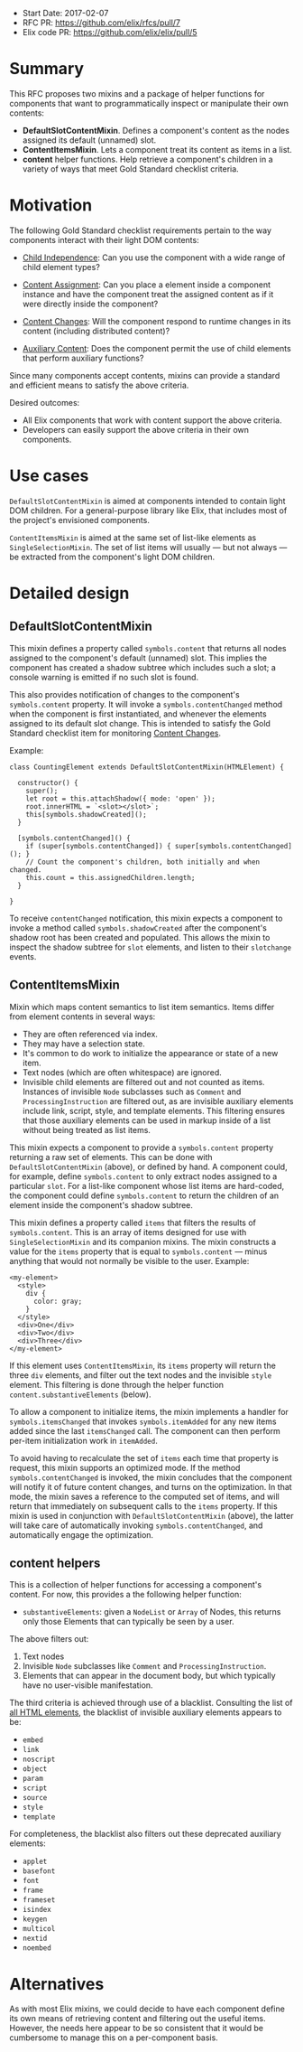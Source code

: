 - Start Date: 2017-02-07
- RFC PR: https://github.com/elix/rfcs/pull/7
- Elix code PR: https://github.com/elix/elix/pull/5


# Summary

This RFC proposes two mixins and a package of helper functions for components
that want to programmatically inspect or manipulate their own contents:

* **DefaultSlotContentMixin**.
  Defines a component's content as the nodes assigned its default (unnamed)
  slot.
* **ContentItemsMixin**.
  Lets a component treat its content as items in a list.
* **content** helper functions.
  Help retrieve a component's children in a variety of ways that meet Gold
  Standard checklist criteria.


# Motivation

The following Gold Standard checklist requirements pertain to the way components
interact with their light DOM contents:

* [Child Independence](https://github.com/webcomponents/gold-standard/wiki/Child-Independence):
  Can you use the component with a wide range of child element types?

* [Content Assignment](https://github.com/webcomponents/gold-standard/wiki/Content-Assignment):
  Can you place a <slot> element inside a component instance and have the
  component treat the assigned content as if it were directly inside the
  component?

* [Content Changes](https://github.com/webcomponents/gold-standard/wiki/Content-Changes):
  Will the component respond to runtime changes in its content (including
  distributed content)?

* [Auxiliary Content](https://github.com/webcomponents/gold-standard/wiki/Auxiliary-Content):
  Does the component permit the use of child elements that perform auxiliary
  functions?

Since many components accept contents, mixins can provide a standard and
efficient means to satisfy the above criteria.

Desired outcomes:

* All Elix components that work with content support the above criteria.
* Developers can easily support the above criteria in their own components.


# Use cases

`DefaultSlotContentMixin` is aimed at components intended to contain light DOM
children. For a general-purpose library like Elix, that includes most of the
project's envisioned components.

`ContentItemsMixin` is aimed at the same set of list-like elements as
`SingleSelectionMixin`. The set of list items will usually — but not always —
be extracted from the component's light DOM children.


# Detailed design

## DefaultSlotContentMixin

This mixin defines a property called `symbols.content` that returns all
nodes assigned to the component's default (unnamed) slot. This implies the
component has created a shadow subtree which includes such a slot; a console
warning is emitted if no such slot is found.

This also provides notification of changes to the component's `symbols.content`
property. It will invoke a `symbols.contentChanged` method when the component is
first instantiated, and whenever the elements assigned to its default slot
change. This is intended to satisfy the Gold Standard checklist item for
monitoring [Content
Changes](https://github.com/webcomponents/gold-standard/wiki/Content-Changes).

Example:

```
class CountingElement extends DefaultSlotContentMixin(HTMLElement) {

  constructor() {
    super();
    let root = this.attachShadow({ mode: 'open' });
    root.innerHTML = `<slot></slot>`;
    this[symbols.shadowCreated]();
  }

  [symbols.contentChanged]() {
    if (super[symbols.contentChanged]) { super[symbols.contentChanged](); }
    // Count the component's children, both initially and when changed.
    this.count = this.assignedChildren.length;
  }

}
```

To receive `contentChanged` notification, this mixin expects a component to
invoke a method called `symbols.shadowCreated` after the component's shadow
root has been created and populated. This allows the mixin to inspect the
shadow subtree for `slot` elements, and listen to their `slotchange` events.


## ContentItemsMixin

Mixin which maps content semantics to list item semantics. Items differ from
element contents in several ways:

* They are often referenced via index.
* They may have a selection state.
* It's common to do work to initialize the appearance or state of a new item.
* Text nodes (which are often whitespace) are ignored.
* Invisible child elements are filtered out and not counted as items.
  Instances of invisible `Node` subclasses such as `Comment` and
  `ProcessingInstruction` are filtered out, as are invisible auxiliary elements
  include link, script, style, and template elements. This filtering ensures
  that those auxiliary elements can be used in markup inside of a list without
  being treated as list items.

This mixin expects a component to provide a `symbols.content` property returning
a raw set of elements. This can be done with `DefaultSlotContentMixin` (above),
or defined by hand. A component could, for example, define `symbols.content` to
only extract nodes assigned to a particular `slot`. For a list-like component
whose list items are hard-coded, the component could define `symbols.content` to
return the children of an element inside the component's shadow subtree.

This mixin defines a property called `items` that filters the results of
`symbols.content`. This is an array of items designed for use with
`SingleSelectionMixin` and its companion mixins. The mixin constructs a value
for the `items` property that is equal to `symbols.content` — minus anything
that would not normally be visible to the user. Example:

    <my-element>
      <style>
        div {
          color: gray;
        }
      </style>
      <div>One</div>
      <div>Two</div>
      <div>Three</div>
    </my-element>

If this element uses `ContentItemsMixin`, its `items` property will return the
three `div` elements, and filter out the text nodes and the invisible `style`
element. This filtering is done through the helper function
`content.substantiveElements` (below).

To allow a component to initialize items, the mixin implements a handler for
`symbols.itemsChanged` that invokes `symbols.itemAdded` for any new items added
since the last `itemsChanged` call. The component can then perform per-item
initialization work in `itemAdded`.

To avoid having to recalculate the set of `items` each time that property is
request, this mixin supports an optimized mode. If the method
`symbols.contentChanged` is invoked, the mixin concludes that the component will
notify it of future content changes, and turns on the optimization. In that
mode, the mixin saves a reference to the computed set of items, and will return
that immediately on subsequent calls to the `items` property. If this mixin is
used in conjunction with `DefaultSlotContentMixin` (above), the latter will take
care of automatically invoking `symbols.contentChanged`, and automatically
engage the optimization.


## content helpers

This is a collection of helper functions for accessing a component's content.
For now, this provides a the following helper function:

* `substantiveElements`: given a `NodeList` or `Array` of Nodes, this
  returns only those Elements that can typically be seen by a user.

The above filters out:

1. Text nodes
2. Invisible `Node` subclasses like `Comment` and `ProcessingInstruction`.
3. Elements that can appear in the document body, but which typically have no
   user-visible manifestation.

The third criteria is achieved through use of a blacklist. Consulting the list
of [all HTML elements](https://developer.mozilla.org/en-US/docs/Web/HTML/Element),
the blacklist of invisible auxiliary elements appears to be:

* `embed`
* `link`
* `noscript`
* `object`
* `param`
* `script`
* `source`
* `style`
* `template`

For completeness, the blacklist also filters out these deprecated auxiliary
elements:

* `applet`
* `basefont`
* `font`
* `frame`
* `frameset`
* `isindex`
* `keygen`
* `multicol`
* `nextid`
* `noembed`


# Alternatives

As with most Elix mixins, we could decide to have each component define its own
means of retrieving content and filtering out the useful items. However, the
needs here appear to be so consistent that it would be cumbersome to manage this
on a per-component basis.

